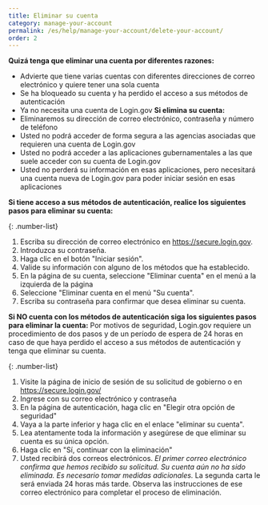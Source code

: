 ```yaml
---
title: Eliminar su cuenta
category: manage-your-account
permalink: /es/help/manage-your-account/delete-your-account/
order: 2
---
```

**Quizá tenga que eliminar una cuenta por diferentes razones:**

* Advierte que tiene varias cuentas con diferentes direcciones de correo electrónico y quiere tener una sola cuenta
* Se ha bloqueado su cuenta y ha perdido el acceso a sus métodos de autenticación
* Ya no necesita una cuenta de Login.gov
  **Si elimina su cuenta:**
* Eliminaremos su dirección de correo electrónico, contraseña y número de teléfono
* Usted no podrá acceder de forma segura a las agencias asociadas que requieren una cuenta de Login.gov
* Usted no podrá acceder a las aplicaciones gubernamentales a las que suele acceder con su cuenta de Login.gov 
* Usted no perderá su información en esas aplicaciones, pero necesitará una cuenta nueva de Login.gov para poder iniciar sesión en esas aplicaciones

**Si tiene acceso a sus métodos de autenticación, realice los siguientes pasos para eliminar su cuenta:**

{: .number-list}
1. Escriba su dirección de correo electrónico en <https://secure.login.gov>.
2. Introduzca su contraseña.
3. Haga clic en el botón "Iniciar sesión".
4. Valide su información con alguno de los métodos que ha establecido.
5. En la página de su cuenta, seleccione "Eliminar cuenta" en el menú a la izquierda de la página
6. Seleccione "Eliminar cuenta en el menú "Su cuenta".
7. Escriba su contraseña para confirmar que desea eliminar su cuenta.

**Si NO cuenta con los métodos de autenticación siga los siguientes pasos para eliminar la cuenta:**
Por motivos de seguridad, Login.gov requiere un procedimiento de dos pasos y de un período de espera de 24 horas en caso de que haya perdido el acceso a sus métodos de autenticación y tenga que eliminar su cuenta.

{: .number-list}
1. Visite la página de inicio de sesión de su solicitud de gobierno o en <https://secure.login.gov/>
2. Ingrese con su correo electrónico y contraseña
3. En la página de autenticación, haga clic en "Elegir otra opción de seguridad"
4. Vaya a la parte inferior y haga clic en el enlace "eliminar su cuenta".
5. Lea atentamente toda la información y asegúrese de que eliminar su cuenta es su única opción.
6. Haga clic en "Sí, continuar con la eliminación"
7. Usted recibirá dos correos electrónicos.
        *El primer correo electrónico confirma que hemos recibido su solicitud. Su cuenta aún no ha sido eliminada. Es necesario tomar medidas adicionales.*
        La segunda carta le será enviada 24 horas más tarde. Observa las instrucciones de ese correo electrónico para completar el proceso de eliminación.